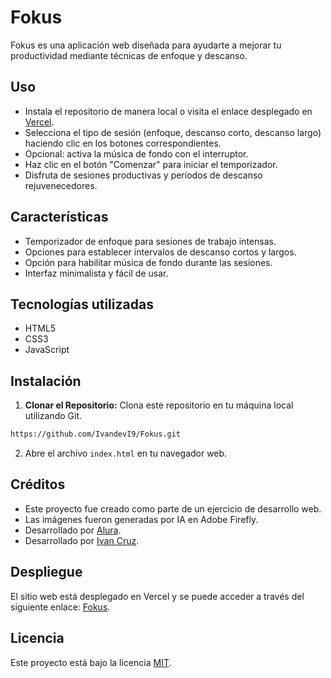 # Fokus

Fokus es una aplicación web diseñada para ayudarte a mejorar tu productividad mediante técnicas de enfoque y descanso.

## Uso

- Instala el repositorio de manera local o visita el enlace desplegado en [Vercel](https://fokus-chi-ten.vercel.app/).
- Selecciona el tipo de sesión (enfoque, descanso corto, descanso largo) haciendo clic en los botones correspondientes.
- Opcional: activa la música de fondo con el interruptor.
- Haz clic en el botón "Comenzar" para iniciar el temporizador.
- Disfruta de sesiones productivas y períodos de descanso rejuvenecedores.


## Características

- Temporizador de enfoque para sesiones de trabajo intensas.
- Opciones para establecer intervalos de descanso cortos y largos.
- Opción para habilitar música de fondo durante las sesiones.
- Interfaz minimalista y fácil de usar.

## Tecnologías utilizadas

- HTML5
- CSS3
- JavaScript

## Instalación

1. **Clonar el Repositorio:** Clona este repositorio en tu máquina local utilizando Git.
```bash
https://github.com/IvandevI9/Fokus.git
```
2. Abre el archivo `index.html` en tu navegador web.


## Créditos

- Este proyecto fue creado como parte de un ejercicio de desarrollo web.
- Las imágenes fueron generadas por IA en Adobe Firefly.
- Desarrollado por [Alura](https://www.alura.com.br/).
- Desarrollado por [Ivan Cruz](https://www.linkedin.com/in/ivan-cruz-1906mx/).


## Despliegue

El sitio web está desplegado en Vercel y se puede acceder a través del siguiente enlace: [Fokus](https://fokus-chi-ten.vercel.app/).

## Licencia

Este proyecto está bajo la licencia [MIT](LICENSE).
